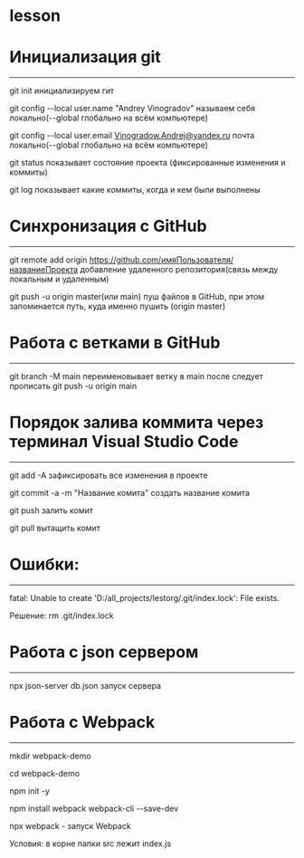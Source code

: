 # lesson

# Инициализация git
---
git init инициализируем гит

git config --local user.name "Andrey Vinogradov" называем себя локально(--global глобально на всём компьютере)

git config --local user.email Vinogradow.Andrej@yandex.ru почта локально(--global глобально на всём компьютере)

git status показывает состояние проекта (фиксированные изменения и коммиты)

git log показывает какие коммиты, когда и кем были выполнены


# Синхронизация с GitHub
---
git remote add origin https://github.com/имяПользователя/названиеПроекта добавление удаленного репозитория(связь между локальным и удаленным)

git push -u origin master(или main) пуш файлов в GitHub, при этом запоминается путь, куда именно пушить (origin master)


# Работа с ветками в GitHub
---
git branch -M main переименовывает ветку в main
после следует прописать git push -u origin main


# Порядок залива коммита через терминал Visual Studio Code
---
git add -A зафиксировать все изменения в проекте 

git commit -a -m "Название комита" создать название комита

git push залить комит

git pull вытащить комит



# Ошибки:
---
fatal: Unable to create 'D:/all_projects/lestorg/.git/index.lock': File exists.

Решение: rm .git/index.lock

# Работа с json сервером
---
npx json-server db.json запуск сервера

# Работа с Webpack
---
mkdir webpack-demo

cd webpack-demo

npm init -y

npm install webpack webpack-cli --save-dev

npx webpack - запуск Webpack

Условия: в корне папки src лежит index.js
